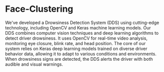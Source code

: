 # Face-Clustering
We've developed a Drowsiness Detection System (DDS) using cutting-edge technology, including OpenCV and Keras machine learning models. Our DDS combines computer vision techniques and deep learning algorithms to detect driver drowsiness. It uses OpenCV for real-time video analysis, monitoring eye closure, blink rate, and head position. The core of our system relies on Keras deep learning models trained on diverse driver behavior data, allowing it to adapt to various conditions and environments. When drowsiness signs are detected, the DDS alerts the driver with both audible and visual warnings.
